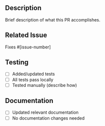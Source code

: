 ## Description
Brief description of what this PR accomplishes.

## Related Issue
Fixes #[issue-number]

## Testing
- [ ] Added/updated tests
- [ ] All tests pass locally
- [ ] Tested manually (describe how)

## Documentation
- [ ] Updated relevant documentation
- [ ] No documentation changes needed